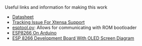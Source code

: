 Useful links and information for making this work

- [Datasheet](https://www.espressif.com/sites/default/files/documentation/esp8266-technical_reference_en.pdf)
- [Tracking Issue For Xtensa Support](https://github.com/ziglang/zig/issues/5467)
- [esptool.py](https://github.com/espressif/esptool): Allows for communicating with ROM bootloader
- [ESP8266 On Arduino](https://github.com/esp8266/Arduino)
- [ESP 8266 Development Board With OLED Screen Diagram](https://m.media-amazon.com/images/I/71n5cYRJInL._AC_SL1500_.jpg)